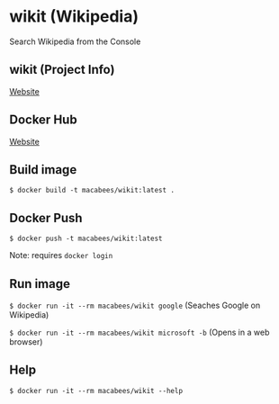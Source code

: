 # wikit (Wikipedia)
Search Wikipedia from the Console

## wikit (Project Info)
[Website](https://www.npmjs.com/package/wikit)

## Docker Hub
[Website](https://hub.docker.com/r/macabees/wikit/)

## Build image
`$ docker build -t macabees/wikit:latest .`

## Docker Push
`$ docker push -t macabees/wikit:latest`

Note: requires `docker login`

## Run image
`$ docker run -it --rm macabees/wikit google` (Seaches Google on Wikipedia)

`$ docker run -it --rm macabees/wikit microsoft -b` (Opens in a web browser)

## Help
`$ docker run -it --rm macabees/wikit --help`
